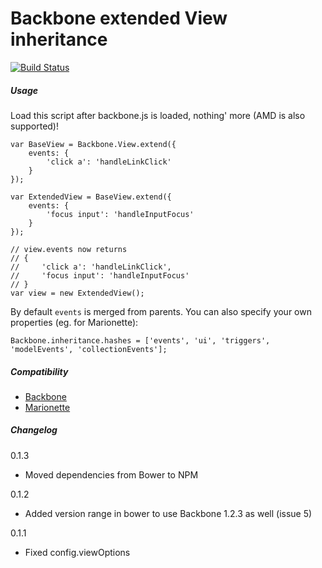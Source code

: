 # Backbone extended View inheritance

[![Build Status](https://travis-ci.org/robmoorman/backbone-inheritance.svg)](http://travis-ci.org/robmoorman/backbone-inheritance)

##### Usage

Load this script after backbone.js is loaded, nothing' more (AMD is also
supported)!

    var BaseView = Backbone.View.extend({
        events: {
            'click a': 'handleLinkClick'
        }
    });

    var ExtendedView = BaseView.extend({
        events: {
            'focus input': 'handleInputFocus'
        }
    });

    // view.events now returns
    // {
    //     'click a': 'handleLinkClick',
    //     'focus input': 'handleInputFocus'
    // }
    var view = new ExtendedView();

By default `events` is merged from parents. You can also specify your own
properties (eg. for Marionette):

    Backbone.inheritance.hashes = ['events', 'ui', 'triggers', 'modelEvents', 'collectionEvents'];

##### Compatibility

* [Backbone](http://backbonejs.org/)
* [Marionette](http://marionettejs.com/)

##### Changelog
0.1.3

* Moved dependencies from Bower to NPM

0.1.2

* Added version range in bower to use Backbone 1.2.3 as well (issue 5)

0.1.1

* Fixed config.viewOptions

